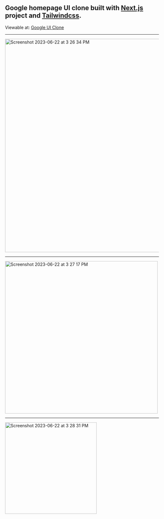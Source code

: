 Google homepage UI clone built with [Next.js](https://nextjs.org/) project and [Tailwindcss](https://tailwindcss.com/).
---
Viewable at: [Google UI Clone](https://google-clone-git-main-alexjoshua14.vercel.app/)
___

<img width="700" alt="Screenshot 2023-06-22 at 3 26 34 PM" src="https://github.com/Alexjoshua14/google-clone/assets/59298565/4606a629-de9f-4af7-b236-a2b97073692e">

---

<img width="500" alt="Screenshot 2023-06-22 at 3 27 17 PM" src="https://github.com/Alexjoshua14/google-clone/assets/59298565/a6cf00e0-5ac2-4fc8-a763-b2f0c614c9fa">

---

<img width="300" alt="Screenshot 2023-06-22 at 3 28 31 PM" src="https://github.com/Alexjoshua14/google-clone/assets/59298565/07bdcae7-39cc-47c7-a9f2-32c5a18ddbef">
